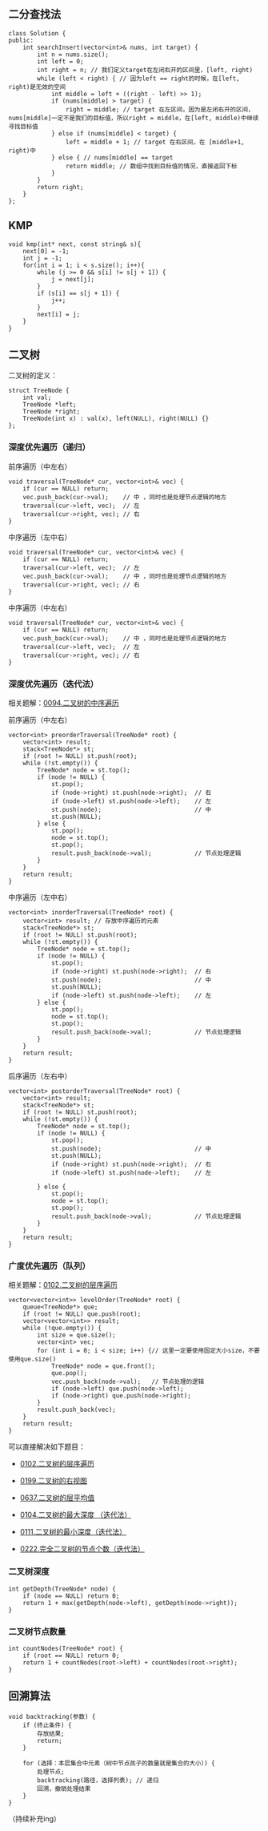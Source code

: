 
## 二分查找法 

```
class Solution {
public:
    int searchInsert(vector<int>& nums, int target) {
        int n = nums.size();
        int left = 0;
        int right = n; // 我们定义target在左闭右开的区间里，[left, right)  
        while (left < right) { // 因为left == right的时候，在[left, right)是无效的空间
            int middle = left + ((right - left) >> 1);
            if (nums[middle] > target) {
                right = middle; // target 在左区间，因为是左闭右开的区间，nums[middle]一定不是我们的目标值，所以right = middle，在[left, middle)中继续寻找目标值
            } else if (nums[middle] < target) {
                left = middle + 1; // target 在右区间，在 [middle+1, right)中
            } else { // nums[middle] == target
                return middle; // 数组中找到目标值的情况，直接返回下标
            }
        }
        return right;
    }
};

```

## KMP

```
void kmp(int* next, const string& s){
    next[0] = -1;
    int j = -1;
    for(int i = 1; i < s.size(); i++){
        while (j >= 0 && s[i] != s[j + 1]) {
            j = next[j];
        }
        if (s[i] == s[j + 1]) {
            j++;
        }
        next[i] = j;
    }
}
```

## 二叉树 

二叉树的定义：

```
struct TreeNode {
    int val;
    TreeNode *left;
    TreeNode *right;
    TreeNode(int x) : val(x), left(NULL), right(NULL) {}
};
```

### 深度优先遍历（递归） 

前序遍历（中左右）
```
void traversal(TreeNode* cur, vector<int>& vec) {
    if (cur == NULL) return;
    vec.push_back(cur->val);    // 中 ，同时也是处理节点逻辑的地方
    traversal(cur->left, vec);  // 左
    traversal(cur->right, vec); // 右
}
```
中序遍历（左中右）
```
void traversal(TreeNode* cur, vector<int>& vec) {
    if (cur == NULL) return;
    traversal(cur->left, vec);  // 左
    vec.push_back(cur->val);    // 中 ，同时也是处理节点逻辑的地方
    traversal(cur->right, vec); // 右
}
```
中序遍历（中左右）
```
void traversal(TreeNode* cur, vector<int>& vec) {
    if (cur == NULL) return;
    vec.push_back(cur->val);    // 中 ，同时也是处理节点逻辑的地方
    traversal(cur->left, vec);  // 左
    traversal(cur->right, vec); // 右
}
```

### 深度优先遍历（迭代法）

相关题解：[0094.二叉树的中序遍历](https://github.com/youngyangyang04/leetcode/blob/master/problems/0094.二叉树的中序遍历.md)

前序遍历（中左右）
```
vector<int> preorderTraversal(TreeNode* root) {
    vector<int> result;
    stack<TreeNode*> st;
    if (root != NULL) st.push(root);
    while (!st.empty()) {
        TreeNode* node = st.top();
        if (node != NULL) {
            st.pop();
            if (node->right) st.push(node->right);  // 右
            if (node->left) st.push(node->left);    // 左
            st.push(node);                          // 中
            st.push(NULL);                          
        } else {
            st.pop();
            node = st.top();
            st.pop();
            result.push_back(node->val);            // 节点处理逻辑
        }
    }
    return result;
}

```

中序遍历（左中右）
```
vector<int> inorderTraversal(TreeNode* root) {
    vector<int> result; // 存放中序遍历的元素
    stack<TreeNode*> st;
    if (root != NULL) st.push(root);
    while (!st.empty()) {
        TreeNode* node = st.top();
        if (node != NULL) {
            st.pop(); 
            if (node->right) st.push(node->right);  // 右
            st.push(node);                          // 中
            st.push(NULL); 
            if (node->left) st.push(node->left);    // 左
        } else {
            st.pop(); 
            node = st.top(); 
            st.pop();
            result.push_back(node->val);            // 节点处理逻辑
        }
    }
    return result;
}
```

后序遍历（左右中）
```
vector<int> postorderTraversal(TreeNode* root) {
    vector<int> result;
    stack<TreeNode*> st;
    if (root != NULL) st.push(root);
    while (!st.empty()) {
        TreeNode* node = st.top();
        if (node != NULL) {
            st.pop();
            st.push(node);                          // 中
            st.push(NULL);
            if (node->right) st.push(node->right);  // 右
            if (node->left) st.push(node->left);    // 左

        } else {
            st.pop();
            node = st.top();
            st.pop();
            result.push_back(node->val);            // 节点处理逻辑
        }
    }
    return result;
}
```
### 广度优先遍历（队列）

相关题解：[0102.二叉树的层序遍历](https://github.com/youngyangyang04/leetcode/blob/master/problems/0102.二叉树的层序遍历.md)

```
vector<vector<int>> levelOrder(TreeNode* root) {
    queue<TreeNode*> que;
    if (root != NULL) que.push(root);
    vector<vector<int>> result;
    while (!que.empty()) {
        int size = que.size();
        vector<int> vec;
        for (int i = 0; i < size; i++) {// 这里一定要使用固定大小size，不要使用que.size()
            TreeNode* node = que.front();
            que.pop();
            vec.push_back(node->val);   // 节点处理的逻辑
            if (node->left) que.push(node->left);
            if (node->right) que.push(node->right);
        }
        result.push_back(vec);
    }
    return result;
}

```



可以直接解决如下题目：

* [0102.二叉树的层序遍历](https://github.com/youngyangyang04/leetcode/blob/master/problems/0102.二叉树的层序遍历.md)
* [0199.二叉树的右视图](https://github.com/youngyangyang04/leetcode/blob/master/problems/0199.二叉树的右视图.md)
* [0637.二叉树的层平均值](https://github.com/youngyangyang04/leetcode/blob/master/problems/0637.二叉树的层平均值.md) 
* [0104.二叉树的最大深度 （迭代法）](https://github.com/youngyangyang04/leetcode/blob/master/problems/0104.二叉树的最大深度.md)

* [0111.二叉树的最小深度（迭代法）]((https://github.com/youngyangyang04/leetcode/blob/master/problems/0111.二叉树的最小深度.md))
* [0222.完全二叉树的节点个数（迭代法）](https://github.com/youngyangyang04/leetcode/blob/master/problems/0222.完全二叉树的节点个数.md)

### 二叉树深度

```
int getDepth(TreeNode* node) {
    if (node == NULL) return 0;
    return 1 + max(getDepth(node->left), getDepth(node->right));
}
```

### 二叉树节点数量

```
int countNodes(TreeNode* root) {
    if (root == NULL) return 0;
    return 1 + countNodes(root->left) + countNodes(root->right);
}
```

## 回溯算法 
```
void backtracking(参数) {
    if (终止条件) {
        存放结果;
        return;
    }

    for (选择：本层集合中元素（树中节点孩子的数量就是集合的大小）) {
        处理节点;
        backtracking(路径，选择列表); // 递归
        回溯，撤销处理结果
    }
}

```

（持续补充ing）
